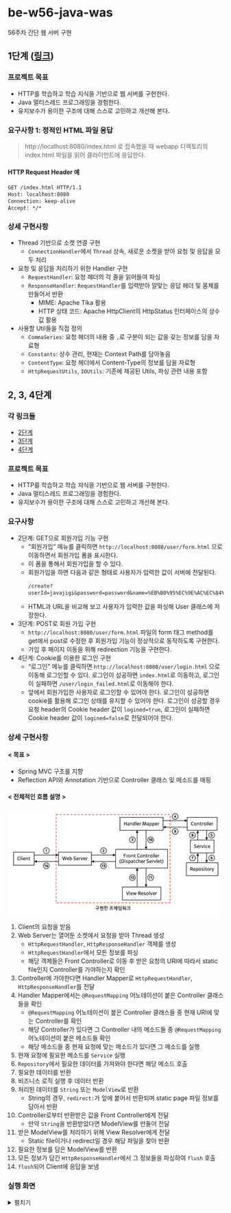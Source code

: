 # be-w56-java-was
56주차 간단 웹 서버 구현
## 1단계 ([링크](https://lucas.codesquad.kr/2022-kakao/course/%EC%9B%B9%EB%B0%B1%EC%97%94%EB%93%9C/Java-Web-Server/%EC%9B%B9-%EC%84%9C%EB%B2%84-%EA%B5%AC%ED%98%84-1%EB%8B%A8%EA%B3%84))
### 프로젝트 목표
- HTTP를 학습하고 학습 지식을 기반으로 웹 서버를 구현한다.
- Java 멀티스레드 프로그래밍을 경험한다.
- 유지보수가 용이한 구조에 대해 스스로 고민하고 개선해 본다.
### 요구사항 1: 정적인 HTML 파일 응답
> http://localhost:8080/index.html 로 접속했을 때 webapp 디렉토리의 index.html 파일을 읽어 클라이언트에 응답한다.
#### HTTP Request Header 예
```
GET /index.html HTTP/1.1
Host: localhost:8080
Connection: keep-alive
Accept: */*
```
### 상세 구현사항
- Thread 기반으로 소켓 연결 구현
  - `ConnectionHandler`에서 `Thread` 상속, 새로운 소켓을 받아 요청 및 응답을 모두 처리
- 요청 및 응답을 처리하기 위한 Handler 구현
  - `RequestHandler`: 요청 헤더의 각 줄을 읽어들여 파싱
  - `ResponseHandler`: `RequestHandler`를 입력받아 알맞는 응답 헤더 및 몸체를 만들어서 반환
    - MIME: Apache Tika 활용 
    - HTTP 상태 코드: Apache HttpClient의 HttpStatus 인터페이스의 상수 값 활용
- 사용할 Util들을 직접 정의
  - `CommaSeries`: 요청 헤더의 내용 중 `,`로 구분이 되는 값을 갖는 정보를 담을 자료형
  - `Constants`: 상수 관리, 현재는 Context Path를 담아놓음
  - `ContentType`: 요청 헤더에서 Content-Type의 정보를 담을 자료형
  - `HttpRequestUtils`, `IOUtils`: 기존에 제공된 Utils, 파싱 관련 내용 포함

## 2, 3, 4단계
### 각 링크들
- [2단계](https://lucas.codesquad.kr/2022-kakao/course/%EC%9B%B9%EB%B0%B1%EC%97%94%EB%93%9C/Java-Web-Server/%EC%9B%B9-%EC%84%9C%EB%B2%84-%EA%B5%AC%ED%98%84-2%EB%8B%A8%EA%B3%84)
- [3단계](https://lucas.codesquad.kr/2022-kakao/course/%EC%9B%B9%EB%B0%B1%EC%97%94%EB%93%9C/Java-Web-Server/%EC%9B%B9-%EC%84%9C%EB%B2%84-%EA%B5%AC%ED%98%84-3%EB%8B%A8%EA%B3%84)
- [4단계](https://lucas.codesquad.kr/2022-kakao/course/%EC%9B%B9%EB%B0%B1%EC%97%94%EB%93%9C/Java-Web-Server/%EC%9B%B9-%EC%84%9C%EB%B2%84-%EA%B5%AC%ED%98%84-4%EB%8B%A8%EA%B3%84)
### 프로젝트 목표
- HTTP를 학습하고 학습 지식을 기반으로 웹 서버를 구현한다.
- Java 멀티스레드 프로그래밍을 경험한다.
- 유지보수가 용이한 구조에 대해 스스로 고민하고 개선해 본다.
### 요구사항
- 2단계: GET으로 회원가입 기능 구현
  - “회원가입” 메뉴를 클릭하면 `http://localhost:8080/user/form.html` 으로 이동하면서 회원가입 폼을 표시한다.
  - 이 폼을 통해서 회원가입을 할 수 있다.
  - 회원가입을 하면 다음과 같은 형태로 사용자가 입력한 값이 서버에 전달된다.
      ```
      /create?userId=javajigi&password=password&name=%EB%B0%95%EC%9E%AC%EC%84%B1&email=javajigi%40slipp.net
      ```
  - HTML과 URL을 비교해 보고 사용자가 입력한 값을 파싱해 User 클래스에 저장한다.
- 3단계: POST로 회원 가입 구현
  - `http://localhost:8080/user/form.html` 파일의 form 태그 method를 get에서 post로 수정한 후 회원가입 기능이 정상적으로 동작하도록 구현한다.
  - 가입 후 페이지 이동을 위해 redirection 기능을 구현한다.
- 4단계: Cookie를 이용한 로그인 구현
  - “로그인” 메뉴를 클릭하면 `http://localhost:8080/user/login.html` 으로 이동해 로그인할 수 있다. 로그인이 성공하면 `index.html`로 이동하고, 로그인이 실패하면 `/user/login_failed.html`로 이동해야 한다.
  - 앞에서 회원가입한 사용자로 로그인할 수 있어야 한다. 로그인이 성공하면 cookie를 활용해 로그인 상태를 유지할 수 있어야 한다. 로그인이 성공할 경우 요청 header의 Cookie header 값이 `logined=true`, 로그인이 실패하면 Cookie header 값이 `logined=false`로 전달되어야 한다.
### 상세 구현사항
#### < 목표 >
- Spring MVC 구조를 지향
- Reflection API와 Annotation 기반으로 Controller 클래스 및 메소드를 매핑
#### < 전체적인 흐름 설명 >
![mvc_framework](img/mvc_framework.png)
1. Client의 요청을 받음
2. Web Server는 열어둔 소켓에서 요청을 받아 Thread 생성
   - `HttpRequestHandler`, `HttpResponseHandler` 객체를 생성
   - `HttpRequestHandler`에서 모든 정보를 파싱
   - 해당 객체들은 Front Controller로 이동 후 받은 요청의 URI에 따라서 static file인지 Controller를 가야하는지 확인
3. Controller에 가야한다면 Handler Mapper로 `HttpRequestHandler`, `HttpResponseHandler`를 전달
4. Handler Mapper에서는 `@RequestMapping` 어노테이션이 붙은 Controller 클래스들을 확인
   - `@RequestMapping` 어노테이션이 붙은 Controller 클래스들 중 현재 URI에 맞는 Controller를 확인
   - 해당 Controller가 있다면 그 Controller 내의 메소드들 중 `@RequestMapping` 어노테이션이 붙은 메소드들 확인
   - 해당 메소드들 중 현재 요청에 맞는 메소드가 있다면 그 메소드를 실행
5. 현재 요청에 필요한 메소드를 `Service` 실행
6. `Repository`에서 필요한 데이터를 가져와야 한다면 해당 메소드 호출
7. 필요한 데이터를 반환
8. 비즈니스 로직 실행 후 데이터 반환
9. 처리된 데이터를 `String` 또는 `ModelView`로 반환
   - String의 경우, `redirect:`가 앞에 붙어서 반환되며 static page 파일 정보를 담아서 반환
10. Controller로부터 반환받은 값을 Front Controller에게 전달
    - 만약 `String`을 반환받았다면 ModelView를 만들어 전달
11. 받은 ModelView를 처리하기 위해 View Resolver에게 전달
    - Static file이거나 redirect일 경우 해당 파일을 찾아 반환
12. 필요한 정보를 담은 ModelView를 반환
13. 모든 정보가 담긴 `HttpResponseHandler`에서 그 정보들을 파싱하여 `flush` 호출
14. `flush`되어 Client에 응답을 보냄
### 실행 화면
<details>
    <summary>펼치기</summary>
    <h4>< 2단계: GET으로 회원가입 기능 구현  ></h4>
    <img src="img/step_2,3,4_1_register_get.gif" alt="4_1_register_get">
    <h4>< 3단계: POST로 회원가입 기능 구현  ></h4>
    <img src="img/step_2,3,4_2_register_post.gif" alt="4_2_register_post">
    <h4>< 4단계: Cookie를 이용한 로그인 구현  ></h4>
    <img src="img/step_2,3,4_3_login_cookie.gif" alt="4_1_register_get">
</details>